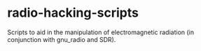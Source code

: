 # radio-hacking-scripts
Scripts to aid in the manipulation of electromagnetic radiation (in conjunction with gnu_radio and SDR).
